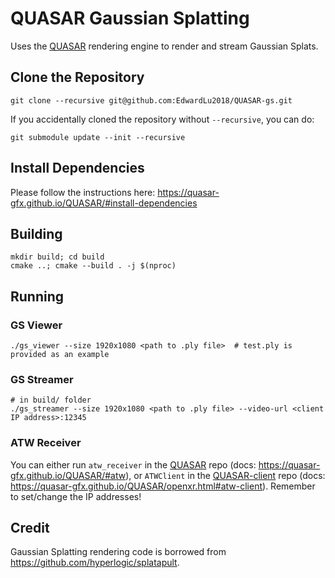 # QUASAR Gaussian Splatting

Uses the [QUASAR](https://github.com/quasar-gfx/QUASAR) rendering engine to render and stream Gaussian Splats.

## Clone the Repository
```
git clone --recursive git@github.com:EdwardLu2018/QUASAR-gs.git
```

If you accidentally cloned the repository without `--recursive`, you can do:
```
git submodule update --init --recursive
```

## Install Dependencies
Please follow the instructions here: https://quasar-gfx.github.io/QUASAR/#install-dependencies

## Building

```
mkdir build; cd build
cmake ..; cmake --build . -j $(nproc)
```

## Running

### GS Viewer
```# in build/ folder
./gs_viewer --size 1920x1080 <path to .ply file>  # test.ply is provided as an example
```

### GS Streamer
```
# in build/ folder
./gs_streamer --size 1920x1080 <path to .ply file> --video-url <client IP address>:12345
```

### ATW Receiver
You can either run `atw_receiver` in the [QUASAR](https://github.com/quasar-gfx/QUASAR) repo (docs: https://quasar-gfx.github.io/QUASAR/#atw),
or `ATWClient` in the [QUASAR-client](https://github.com/quasar-gfx/QUASAR-client) repo (docs: https://quasar-gfx.github.io/QUASAR/openxr.html#atw-client).
Remember to set/change the IP addresses!

## Credit

Gaussian Splatting rendering code is borrowed from https://github.com/hyperlogic/splatapult.
